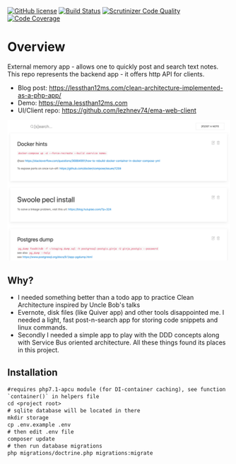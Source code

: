 [![GitHub license](https://img.shields.io/badge/license-MIT-blue.svg)](https://raw.githubusercontent.com/lezhnev74/ema/master/LICENSE)
[![Build Status](https://travis-ci.org/lezhnev74/ema.svg?branch=master)](https://travis-ci.org/lezhnev74/ema)
[![Scrutinizer Code Quality](https://scrutinizer-ci.com/g/lezhnev74/ema/badges/quality-score.png?b=master)](https://scrutinizer-ci.com/g/lezhnev74/ema/?branch=master)
[![Code Coverage](https://scrutinizer-ci.com/g/lezhnev74/ema/badges/coverage.png?b=master)](https://scrutinizer-ci.com/g/lezhnev74/ema/?branch=master)

# Overview
External memory app - allows one to quickly post and search text notes.
This repo represents the backend app - it offers http API for clients. 

* Blog post: https://lessthan12ms.com/clean-architecture-implemented-as-a-php-app/
* Demo: https://ema.lessthan12ms.com
* UI/Client repo: https://github.com/lezhnev74/ema-web-client

![](ema.jpg)

## Why?


* I needed something better than a todo app to practice Clean Architecture inspired by Uncle Bob's talks
* Evernote, disk files (like Quiver app) and other tools disappointed me. I needed a light, fast post-n-search app for storing code snippets and linux commands. 
* Secondly I needed a simple app to play with the DDD concepts along with Service Bus oriented architecture. All these things found its places in this project.  

  
## Installation

```
#requires php7.1-apcu module (for DI-container caching), see function `container()` in helpers file
cd <project root>
# sqlite database will be located in there
mkdir storage 
cp .env.example .env
# then edit .env file
composer update
# then run database migrations
php migrations/doctrine.php migrations:migrate
```










